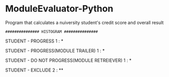 # ModuleEvaluator-Python
Program that calculates a nuiversity student's credit score and overall result 

    ############### HISTOGRAM ###############


STUDENT - PROGRESS  1 : *

STUDENT - PROGRESS(MODULE TRAILER) 1 : *

STUDENT - DO NOT PROGRESS(MODULE RETREIEVER) 1 : *

STUDENT - EXCLUDE  2 : **
